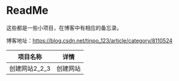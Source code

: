 # ReadMe

这些都是一些小项目，在博客中有相应的备忘录。

博客地址：https://blog.csdn.net/tinpo_123/article/category/8110524

| 项目名称      | 详情     |
| ------------- | -------- |
| 创建网站2_2_3 | 创建网站 |

